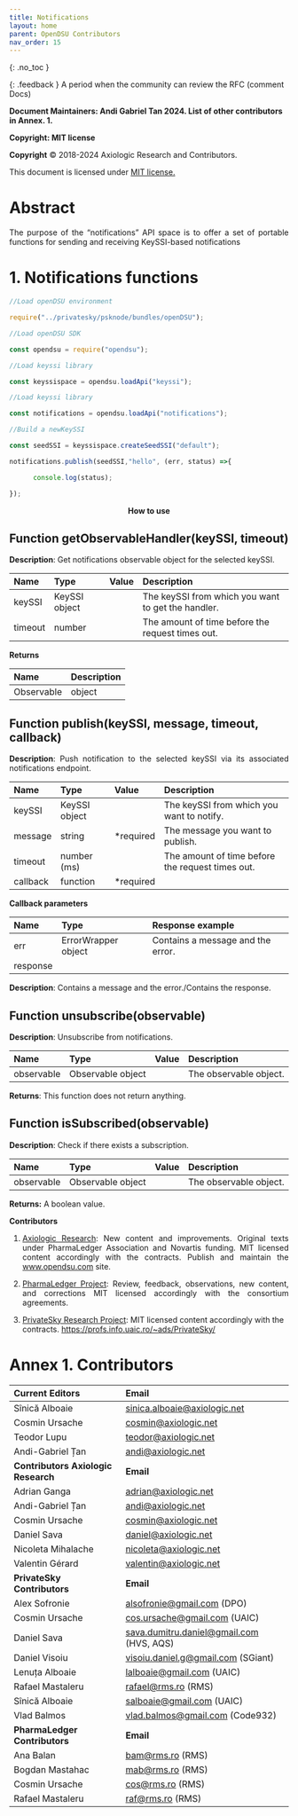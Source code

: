 ```yaml
---
title: Notifications 
layout: home
parent: OpenDSU Contributors
nav_order: 15
---
```



{: .no_toc }

{: .feedback }
A period when the community can review the RFC (comment Docs)

**Document Maintainers: Andi Gabriel Tan 2024. List of other contributors in Annex. 1.**

**Copyright: MIT license**

 **Copyright** © 2018-2024 Axiologic Research and Contributors.

This document is licensed under [MIT license.](https://en.wikipedia.org/wiki/MIT_License)




# Abstract

<p style='text-align: justify;'>The purpose of the “notifications” API space is to offer a set of portable functions for sending and receiving KeySSI-based notifications</p>


# 1. Notifications functions


```js
//Load openDSU environment

require("../privatesky/psknode/bundles/openDSU");

//Load openDSU SDK

const opendsu = require("opendsu");

//Load keyssi library

const keyssispace = opendsu.loadApi("keyssi");

//Load keyssi library

const notifications = opendsu.loadApi("notifications");

//Build a newKeySSI

const seedSSI = keyssispace.createSeedSSI("default");

notifications.publish(seedSSI,"hello", (err, status) =>{

      console.log(status);

});

```

<div style="text-align:center;">
    <p><b>How to use</b></p>
</div>



## Function getObservableHandler(keySSI, timeout)

**Description**: Get notifications observable object for the selected keySSI.

| **Name** | **Type**      | **Value** | **Description**                                    |
|:---------|:--------------|:----------|:---------------------------------------------------|
| keySSI   | KeySSI object |           | The keySSI from which you want to get the handler. |
| timeout  | number        |           | The amount of time before the request times out.   |



**Returns**

| **Name**    | **Description** |
|:------------|:----------------|
| Observable  | object          |



## Function publish(keySSI, message, timeout, callback)

<p style='text-align: justify;'><b>Description</b>: Push notification to the selected keySSI via its associated notifications endpoint.</p>


| **Name** | **Type**      | **Value** | **Description**                                  |
|:---------|:--------------|:----------|:-------------------------------------------------|
| keySSI   | KeySSI object |           | The keySSI from which you want to notify.        |
| message  | string        | *required | The message you want to publish.                 |
| timeout  | number (ms)   |           | The amount of time before the request times out. |
| callback | function      | *required |                                                  |


**Callback parameters**

| **Name** | **Type**            | **Response example**              |
|:---------|:--------------------|:----------------------------------|
| err      | ErrorWrapper object | Contains a message and the error. |
| response |                     |                                   |

**Description**: Contains a message and the error./Contains the response.



## Function unsubscribe(observable)

**Description**: Unsubscribe from notifications.

| **Name**   | **Type**          | **Value** | **Description**        |
|:-----------|:------------------|:----------|:-----------------------|
| observable | Observable object |           | The observable object. |

**Returns**: This function does not return anything.


## Function isSubscribed(observable)

**Description**: Check if there exists a subscription.

| **Name**   | **Type**          | **Value** | **Description**        |
|:-----------|:------------------|:----------|:-----------------------|
| observable | Observable object |           | The observable object. |


**Returns:** A boolean value.


**Contributors**


1. <p style='text-align: justify;'><a href="www.axiologic.net">Axiologic Research</a>: New content and improvements. Original texts under PharmaLedger Association and Novartis funding. MIT licensed content accordingly with the contracts. Publish and maintain the <a href="www.opendsu.com">www.opendsu.com</a> site.

2. <p style='text-align: justify;'><a href="www.pharmaledger.eu">PharmaLedger Project</a>: Review, feedback, observations, new content, and corrections MIT licensed accordingly with the consortium agreements.

3. <a href="www.privatesky.xyz">PrivateSky Research Project</a>: MIT licensed content accordingly with the contracts. https://profs.info.uaic.ro/~ads/PrivateSky/


# Annex 1. Contributors

| **Current Editors**                  | **Email**                                |
|:-------------------------------------|:-----------------------------------------|
| Sînică Alboaie                       | sinica.alboaie@axiologic.net             |
| Cosmin Ursache                       | cosmin@axiologic.net                     |
| Teodor Lupu                          | teodor@axiologic.net                     |
| Andi-Gabriel Țan                     | andi@axiologic.net                       |
| **Contributors Axiologic Research**  | **Email**                                |
| Adrian Ganga                         | adrian@axiologic.net                     |
| Andi-Gabriel Țan                     | andi@axiologic.net                       |
| Cosmin Ursache                       | cosmin@axiologic.net                     |
| Daniel Sava                          | daniel@axiologic.net                     |
| Nicoleta Mihalache                   | nicoleta@axiologic.net                   |
| Valentin Gérard                      | valentin@axiologic.net                   |
| **PrivateSky Contributors**          | **Email**                                |
| Alex Sofronie                        | alsofronie@gmail.com (DPO)               |
| Cosmin Ursache                       | cos.ursache@gmail.com (UAIC)             |
| Daniel Sava                          | sava.dumitru.daniel@gmail.com (HVS, AQS) |
| Daniel Visoiu                        | visoiu.daniel.g@gmail.com (SGiant)       |
| Lenuța Alboaie                       | lalboaie@gmail.com (UAIC)                |
| Rafael Mastaleru                     | rafael@rms.ro (RMS)                      |
| Sînică Alboaie                       | salboaie@gmail.com (UAIC)                |
| Vlad Balmos                          | vlad.balmos@gmail.com (Code932)          |
| **PharmaLedger Contributors**        | **Email**                                |
| Ana Balan                            | bam@rms.ro (RMS)                         |
| Bogdan Mastahac                      | mab@rms.ro (RMS)                         |
| Cosmin Ursache                       | cos@rms.ro (RMS)                         |
| Rafael Mastaleru                     | raf@rms.ro (RMS)                         |

